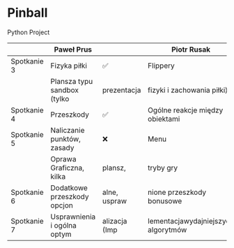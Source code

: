 # Pinball
Python Project



|             	| Paweł Prus                  	|               	| Piotr Rusak                         	|   	|
|-------------	|-----------------------------	|---------------	|-------------------------------------	|---	|
| Spotkanie 3 	| Fizyka piłki                	| ✅             	| Flippery                            	| ❌ 	|
|             	| Plansza typu sandbox (tylko 	| prezentacja   	| fizyki i zachowania piłki)          	| ✅ 	|
| Spotkanie 4 	| Przeszkody                  	| ✅             	| Ogólne reakcje między obiektami     	| ❌ 	|
| Spotkanie 5 	| Naliczanie punktów, zasady  	| ❌             	| Menu                                	| ❌ 	|
|             	| Oprawa Graficzna, kilka     	| plansz,       	| tryby gry                           	| ❌ 	|
| Spotkanie 6 	| Dodatkowe przeszkody opcjon 	| alne, uspraw  	| nione przeszkody bonusowe           	| ❌ 	|
| Spotkanie 7 	| Usprawnienia i ogólna optym 	| alizacja (Imp 	| lementacjawydajniejszych algorytmów 	| ❌ 	|
